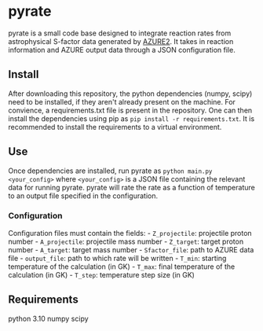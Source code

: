 # pyrate

pyrate is a small code base designed to integrate reaction rates from astrophysical S-factor data generated by [AZURE2](https://azure.nd.edu). It takes in reaction information and AZURE output data through a JSON configuration file.

## Install

After downloading this repository, the python dependencies (numpy, scipy) need to be installed, if they aren't already present on the machine. For convience, a requirements.txt file is present in the repository. One can then install the dependencies using pip as `pip install -r requirements.txt`. It is recommended to install the requirements to a virtual environment.

## Use

Once dependencies are installed, run pyrate as `python main.py <your_config>` where `<your_config>` is a JSON file containing the relevant data for running pyrate.
pyrate will rate the rate as a function of temperature to an output file specified in the configuration.

### Configuration

Configuration files must contain the fields:
    - `Z_projectile`: projectile proton number
    - `A_projectile`: projectile mass number
    - `Z_target`: target proton number
    - `A_target`: target mass number
    - `Sfactor_file`: path to AZURE data file
    - `output_file`: path to which rate will be written
    - `T_min`: starting temperature of the calculation (in GK)
    - `T_max`: final temperature of the calculation (in GK)
    - `T_step`: temperature step size (in GK)

## Requirements

python 3.10
numpy
scipy

